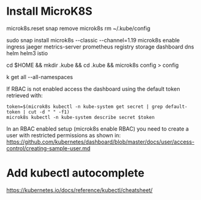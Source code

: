 # Install MicroK8S
microk8s.reset
snap remove microk8s
rm ~/.kube/config

sudo snap install microk8s --classic --channel=1.19
microk8s enable ingress jaeger metrics-server prometheus registry storage dashboard dns helm helm3 istio

cd $HOME && mkdir .kube && cd .kube && microk8s config > config

k get all --all-namespaces


If RBAC is not enabled access the dashboard using the default token retrieved with:
```
token=$(microk8s kubectl -n kube-system get secret | grep default-token | cut -d " " -f1)
microk8s kubectl -n kube-system describe secret $token
```

In an RBAC enabled setup (microk8s enable RBAC) you need to create a user with restricted permissions as shown in:
https://github.com/kubernetes/dashboard/blob/master/docs/user/access-control/creating-sample-user.md


# Add kubectl autocomplete
https://kubernetes.io/docs/reference/kubectl/cheatsheet/
